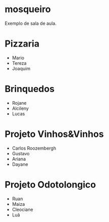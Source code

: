 # mosqueiro
Exemplo de sala de aula.

# Pizzaria
* Mario
* Tereza
* Joaquim

# Brinquedos
* Rojane
* Alcileny
* Lucas


# Projeto Vinhos&Vinhos
* Carlos Roozembergh
* Gustavo
* Ariana
* Dayane

# Projeto Odotolongico
* Ruan
* Maiza
* Cleociane
* Luã
